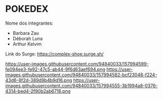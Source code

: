 # POKEDEX

Nome dos integrantes: 
- Barbara Zau
- Déborah Luna
- Arthur Kelvim

Link do Surge: https://complex-shoe.surge.sh/

https://user-images.githubusercontent.com/94840033/157994599-fe094ee3-fe92-47c5-ab44-9f6d63aef694.png
https://user-images.githubusercontent.com/94840033/157994582-bcf23048-f224-43d6-8f2d-389d9b4b9d16.png
https://user-images.githubusercontent.com/94840033/157994555-3b1994a8-0376-4314-bed4-2f90b2ab6716.png
